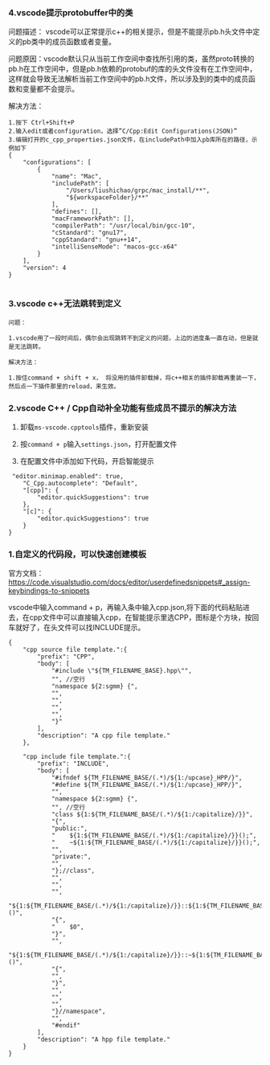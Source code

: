 ### 4.vscode提示protobuffer中的类

问题描述： vscode可以正常提示c++的相关提示，但是不能提示pb.h头文件中定义的pb类中的成员函数或者变量。

问题原因：vscode默认只从当前工作空间中查找所引用的类，虽然proto转换的pb.h在工作空间中，但是pb.h依赖的protobuf的库的头文件没有在工作空间中，这样就会导致无法解析当前工作空间中的pb.h文件，所以涉及到的类中的成员函数和变量都不会提示。

解决方法：
```
1.按下 Ctrl+Shift+P
2.输入edit或者configuration，选择”C/Cpp:Edit Configurations(JSON)”
3.编辑打开的c_cpp_properties.json文件，在includePath中加入pb库所在的路径，示例如下
{
    "configurations": [
        {
            "name": "Mac",
            "includePath": [
                "/Users/liushichao/grpc/mac_install/**",
                "${workspaceFolder}/**"
            ],
            "defines": [],
            "macFrameworkPath": [],
            "compilerPath": "/usr/local/bin/gcc-10",
            "cStandard": "gnu17",
            "cppStandard": "gnu++14",
            "intelliSenseMode": "macos-gcc-x64"
        }
    ],
    "version": 4
}


```


### 3.vscode c++无法跳转到定义

```
问题：

1.vscode用了一段时间后，偶尔会出现跳转不到定义的问题，上边的进度条一直在动，但是就是无法跳转。

解决方法：

1.按住command + shift + x， 将没用的插件卸载掉，将c++相关的插件卸载再重装一下，然后点一下插件那里的reload，来生效。

```


### 2.vscode C++ / Cpp自动补全功能有些成员不提示的解决方法

1. 卸载``ms-vscode.cpptools``插件，重新安装

2. 按``command + p``输入``settings.json``，打开配置文件

3. 在配置文件中添加如下代码，开启智能提示

```
 "editor.minimap.enabled": true,
    "C_Cpp.autocomplete": "Default",
    "[cpp]": {
        "editor.quickSuggestions": true
    },
    "[c]": {
        "editor.quickSuggestions": true
    }
}
```


### 1.自定义的代码段，可以快速创建模板

官方文档：https://code.visualstudio.com/docs/editor/userdefinedsnippets#_assign-keybindings-to-snippets

vscode中输入command + p，再输入条中输入cpp.json,将下面的代码粘贴进去，在cpp文件中可以直接输入cpp，在智能提示里选CPP，图标是个方块，按回车就好了，在头文件可以找INCLUDE提示。

```
{
	"cpp source file template.":{
		"prefix": "CPP",    
		"body": [
			"#include \"${TM_FILENAME_BASE}.hpp\"",
			"", //空行
			"namespace ${2:sgmm} {", 
			"",
			"",
			"",
			"",
			"}"
		],
		"description": "A cpp file template."   
	},

	"cpp include file template.":{
		"prefix": "INCLUDE", 
		"body": [
			"#ifndef ${TM_FILENAME_BASE/(.*)/${1:/upcase}_HPP/}",
			"#define ${TM_FILENAME_BASE/(.*)/${1:/upcase}_HPP/}",
			"",
			"namespace ${2:sgmm} {",    
			"", //空行
			"class ${1:${TM_FILENAME_BASE/(.*)/${1:/capitalize}/}}", 
			"{",
			"public:",
			"    ${1:${TM_FILENAME_BASE/(.*)/${1:/capitalize}/}}();",
			"    ~${1:${TM_FILENAME_BASE/(.*)/${1:/capitalize}/}}();",
			"",
			"private:",
			"",
			"};//class",
			"",
			"",
			"",
			"${1:${TM_FILENAME_BASE/(.*)/${1:/capitalize}/}}::${1:${TM_FILENAME_BASE/(.*)/${1:/capitalize}/}}()",
			"{",
			"    $0",
			"}",
			"",
			"${1:${TM_FILENAME_BASE/(.*)/${1:/capitalize}/}}::~${1:${TM_FILENAME_BASE/(.*)/${1:/capitalize}/}}()",
			"{",
			"",
			"}",
			"",
			"",
			"",
			"}//namespace",
			"",
			"#endif"
		],
		"description": "A hpp file template."   
	}
}
```
